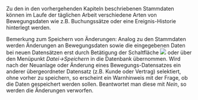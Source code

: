 Zu den in den vorhergehenden Kapiteln beschriebenen Stammdaten können im Laufe der täglichen Arbeit verschiedene Arten von Bewegungsdaten wie
z.B. Buchungssätze oder eine Ereignis-Historie hinterlegt werden.

Bemerkung zum Speichern von Änderungen: Analog zu den Stammdaten werden Änderungen an Bewegungsdaten sowie die eingegebenen Daten bei neuen
Datensätzen erst durch Betätigung der Schaltfläche
![](http://xpecto.github.io/docs/img/img013.png)
oder über den Menüpunkt _Datei-&gt;Speichern_ in die Datenbank übernommen. Wird nach der Neuanlage oder Änderung eines
Bewegungs-Datensatzes ein anderer übergeordneter Datensatz (z.B. Kunde oder Vertrag) selektiert, ohne vorher zu speichern, so erscheint ein
Warnhinweis mit der Frage, ob die Daten gespeichert werden sollen. Beantwortet man diese mit _Nein_, so werden die Änderungen verworfen.
